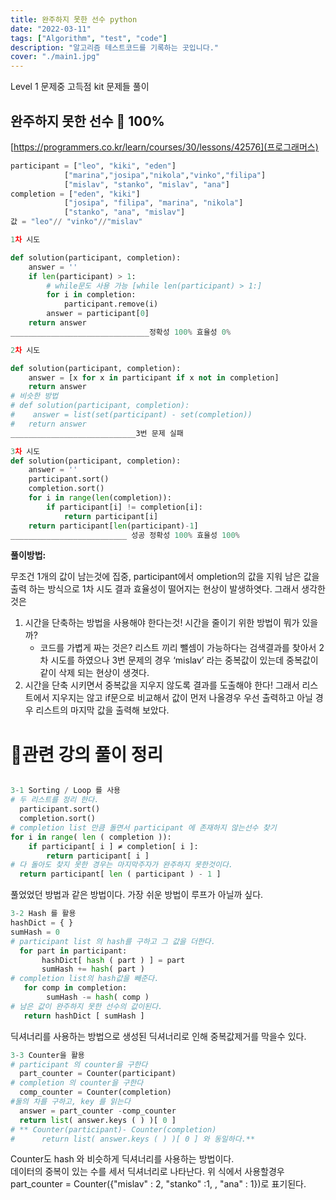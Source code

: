 ```yaml
---
title: 완주하지 못한 선수 python
date: "2022-03-11"
tags: ["Algorithm", "test", "code"]
description: "알고리즘 테스트코드를 기록하는 곳입니다."
cover: "./main1.jpg"
---
```

Level 1 문제중 고득점 kit 문제들 풀이

## 완주하지 못한 선수 💯 100%

[https://programmers.co.kr/learn/courses/30/lessons/42576](프로그래머스)

```python
participant = ["leo", "kiki", "eden"]
            ["marina","josipa","nikola","vinko","filipa"]
            ["mislav", "stanko", "mislav", "ana"]
completion = ["eden", "kiki"]
            ["josipa", "filipa", "marina", "nikola"]
            ["stanko", "ana", "mislav"]	
값 = "leo"// "vinko"//"mislav"

1차 시도

def solution(participant, completion):
    answer = ''
    if len(participant) > 1:
		# while문도 사용 가능 [while len(participant) > 1:]
        for i in completion:
            participant.remove(i)
        answer = participant[0]
    return answer
_______________________________정확성 100% 효율성 0%

2차 시도

def solution(participant, completion):
    answer = [x for x in participant if x not in completion]
    return answer
# 비슷한 방법
# def solution(participant, completion):
#    answer = list(set(participant) - set(completion))
#   return answer
____________________________3번 문제 실패

3차 시도
def solution(participant, completion):
    answer = ''
    participant.sort()
    completion.sort()
    for i in range(len(completion)):
        if participant[i] != completion[i]:
            return participant[i] 
    return participant[len(participant)-1]
__________________________ 성공 정확성 100% 효율성 100%
```
**풀이방법:** 

무조건 1개의 값이 남는것에 집중, participant에서 ompletion의 값을 지워 남은 값을 출력 하는 방식으로 1차 시도 결과 효율성이 떨어지는 현상이 발생하엿다. 그래서 생각한것은 
1. 시간을 단축하는 방법을 사용해야 한다는것!
    시간을 줄이기 위한 방법이 뭐가 있을까?
    * 코드를 가볍게 짜는 것은? 
        리스트 끼리 뺄셈이 가능하다는 검색결과를 찾아서 2차 시도를 하였으나 3번 문제의
        경우 ‘mislav’ 라는 중복값이 있는데 중복값이 같이 삭제 되는 현상이 생겻다.
2. 시간을 단축 시키면서 중복값을 지우지 않도록 결과를 도출해야 한다!
    그래서 리스트에서 지우지는 않고 if문으로 비교해서 값이 먼저 나올경우 우선 출력하고 아닐 경우 리스트의 마지막 값을 출력해 보았다.

# 🌟관련 강의 풀이 정리

```python

3-1 Sorting / Loop 를 사용
# 두 리스트를 정리 한다.
  participant.sort()
  completion.sort()
# completion list 만큼 돌면서 participant 에 존재하지 않는선수 찾기
for i in range( len ( completion )):
    if participant[ i ] ≠ completion[ i ]:
        return participant[ i ]
# 다 돌아도 찾지 못한 경우는 마지막주자가 완주하지 못한것이다.
  return participant[ len ( participant ) - 1 ]
```
풀었었던 방법과 같은 방법이다.
가장 쉬운 방법이 루프가 아닐까 싶다.

```python
3-2 Hash 를 활용
hashDict = { }
sumHash = 0
# participant list 의 hash를 구하고 그 값을 더한다. 
  for part in participant:
       hashDict[ hash ( part ) ] = part
       sumHash += hash( part )
# completion list의 hash값을 빼준다.
   for comp in completion:
        sumHash -= hash( comp )
# 남은 값이 완주하지 못한 선수의 값이된다.
   return hashDict [ sumHash ]
```
딕셔너리를 사용하는 방법으로 생성된 딕셔너리로 인해 중복값제거를 막을수 있다.
```python
3-3 Counter을 활용
# participant 의 counter을 구한다
  part_counter = Counter(participant)
# completion 의 counter을 구한다
  comp_counter = Counter(completion)
#둘의 차를 구하고, key 를 읽는다
  answer = part_counter -comp_counter
  return list( answer.keys ( ) )[ 0 ]
# ** Counter(participant)- Counter(completion)
#      return list( answer.keys ( ) )[ 0 ] 와 동일하다.**

```
Counter도 hash 와 비슷하게 딕셔너리를 사용하는 방법이다.<br />
데이터의 중복이 있는 수를 세서 딕셔너리로 나타난다.
위 식에서 사용할경우<br />
part_counter =  Counter({"mislav" : 2, "stanko" :1, , "ana" : 1})로 표기된다.